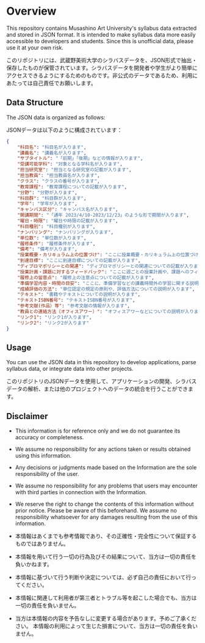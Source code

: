 # Overview

This repository contains Musashino Art University's syllabus data extracted and stored in JSON format. It is intended to make syllabus data more easily accessible to developers and students. Since this is unofficial data, please use it at your own risk.

このリポジトリには、武蔵野美術大学のシラバスデータを、JSON形式で抽出・保存したものが保管されています。シラバスデータを開発者や学生がより簡単にアクセスできるようにするためのものです。非公式のデータであるため、利用にあたっては自己責任でお願いします。

## Data Structure

The JSON data is organized as follows:

JSONデータは以下のように構成されています：

```json
{
    "科目名": "科目名が入ります",
    "講義名": "講義名が入ります",
    "サブタイトル": "「前期」「後期」などの情報が入ります",
    "受講可能学科": "対象となる学科名が入ります",
    "担当研究室": "担当となる研究室の記載が入ります",
    "担当教員": "担当教員名が入ります",
    "クラス": "クラスの番号が入ります",
    "教育課程": "教育課程についての記載が入ります",
    "分野": "分野が入ります",
    "科目群": "科目群が入ります",
    "学年": "学年が入ります",
    "キャンパス区分": "キャンパス名が入ります",
    "開講期間": "「通年 2023/4/10-2023/12/23」のような形で期間が入ります",
    "曜日・時限": "曜日や時限の記載が入ります",
    "科目種別": "科目種別が入ります",
    "ナンバリング": "ナンバリングが入ります",
    "単位数": "単位数が入ります",
    "履修条件": "履修条件が入ります",
    "備考": "備考が入ります",
    "授業概要・カリキュラム上の位置づけ": "ここに授業概要・カリキュラム上の位置づけに関する説明が入ります",
    "到達目標": "ここに到達目標についての記載が入ります",
    "ディプロマポリシーとの関連": "ディプロマポリシーとの関連についての記載が入ります",
    "授業計画・課題に対するフィードバック": "ここに週ごとの授業計画や、課題へのフィードバックの説明が入ります",
    "履修上の留意点": "履修上の注意点についての記載が入ります",
    "準備学習内容・時間の目安": "ここに、準備学習などの講義時間外の学習に関する説明が入ります",
    "成績評価の方法": "単位認定の規定の原則や、評価方法についての説明が入ります",
    "テキスト": "書籍やテキストについての説明が入ります",
    "テキストISBN番号": "テキストISBN番号が入ります",
    "参考文献(作品）等": "参考文献の情報が入ります",
    "教員との連絡方法（オフィスアワー）": "オフィスアワーなどについての説明が入ります",
    "リンク1": "リンク1が入ります",
    "リンク2": "リンク2が入ります"
}
```

## Usage

You can use the JSON data in this repository to develop applications, parse syllabus data, or integrate data into other projects.

このリポジトリのJSONデータを使用して、アプリケーションの開発、シラバスデータの解析、または他のプロジェクトへのデータの統合を行うことができます。

## Disclaimer

- This information is for reference only and we do not guarantee its accuracy or completeness.
- We assume no responsibility for any actions taken or results obtained using this information.
- Any decisions or judgments made based on the Information are the sole responsibility of the user.
- We assume no responsibility for any problems that users may encounter with third parties in connection with the Information.
- We reserve the right to change the contents of this information without prior notice. Please be aware of this beforehand.
We assume no responsibility whatsoever for any damages resulting from the use of this information.


- 本情報はあくまでも参考情報であり、その正確性・完全性について保証するものではありません。
- 本情報を用いて行う一切の行為及びその結果について、当方は一切の責任を負いかねます。
- 本情報に基づいて行う判断や決定については、必ず自己の責任において行ってください。
- 本情報に関連して利用者が第三者とトラブル等を起こした場合でも、当方は一切の責任を負いません。
- 当方は本情報の内容を予告なしに変更する場合があります。予めご了承ください。
本情報の利用によって生じた損害について、当方は一切の責任を負いません。
